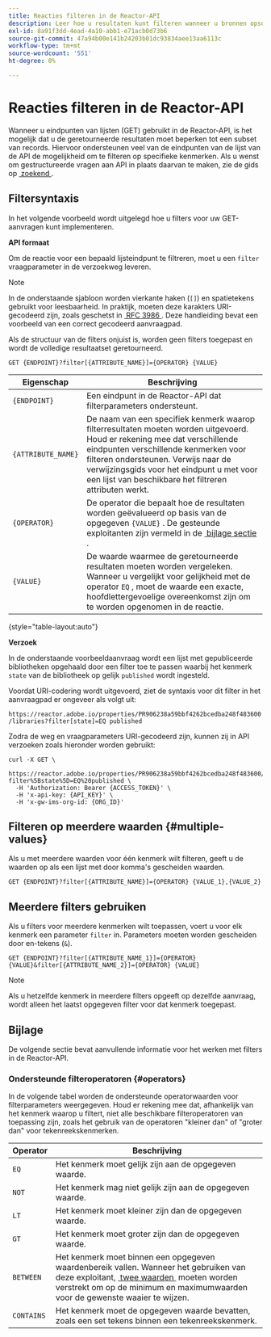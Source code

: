 ```yaml
---
title: Reacties filteren in de Reactor-API
description: Leer hoe u resultaten kunt filteren wanneer u bronnen opsomt in de Reactor-API.
exl-id: 8a91f3dd-4ead-4a10-abb1-e71acb0d73b6
source-git-commit: 47a94b00e141b24203b01dc93834aee13aa6113c
workflow-type: tm+mt
source-wordcount: '551'
ht-degree: 0%

---
```


# Reacties filteren in de Reactor-API

Wanneer u eindpunten van lijsten (GET) gebruikt in de Reactor-API, is het mogelijk dat u de geretourneerde resultaten moet beperken tot een subset van records. Hiervoor ondersteunen veel van de eindpunten van de lijst van de API de mogelijkheid om te filteren op specifieke kenmerken. Als u wenst om gestructureerde vragen aan API in plaats daarvan te maken, zie de gids op [&#x200B; zoekend &#x200B;](./search.md).

## Filtersyntaxis

In het volgende voorbeeld wordt uitgelegd hoe u filters voor uw GET-aanvragen kunt implementeren.

**API formaat**

Om de reactie voor een bepaald lijsteindpunt te filtreren, moet u een `filter` vraagparameter in de verzoekweg leveren.

>[!NOTE]
>
>In de onderstaande sjabloon worden vierkante haken (`[]`) en spatietekens gebruikt voor leesbaarheid. In praktijk, moeten deze karakters URI-gecodeerd zijn, zoals geschetst in [&#x200B; RFC 3986 &#x200B;](https://tools.ietf.org/html/rfc3986). Deze handleiding bevat een voorbeeld van een correct gecodeerd aanvraagpad.
>
>Als de structuur van de filters onjuist is, worden geen filters toegepast en wordt de volledige resultaatset geretourneerd.

```http
GET {ENDPOINT}?filter[{ATTRIBUTE_NAME}]={OPERATOR} {VALUE}
```

| Eigenschap | Beschrijving |
| --- | --- |
| `{ENDPOINT}` | Een eindpunt in de Reactor-API dat filterparameters ondersteunt. |
| `{ATTRIBUTE_NAME}` | De naam van een specifiek kenmerk waarop filterresultaten moeten worden uitgevoerd. Houd er rekening mee dat verschillende eindpunten verschillende kenmerken voor filteren ondersteunen. Verwijs naar de verwijzingsgids voor het eindpunt u met voor een lijst van beschikbare het filtreren attributen werkt. |
| `{OPERATOR}` | De operator die bepaalt hoe de resultaten worden geëvalueerd op basis van de opgegeven `{VALUE}` . De gesteunde exploitanten zijn vermeld in de [&#x200B; bijlage sectie &#x200B;](#supported-operators). |
| `{VALUE}` | De waarde waarmee de geretourneerde resultaten moeten worden vergeleken. Wanneer u vergelijkt voor gelijkheid met de operator `EQ` , moet de waarde een exacte, hoofdlettergevoelige overeenkomst zijn om te worden opgenomen in de reactie. |

{style="table-layout:auto"}

**Verzoek**

In de onderstaande voorbeeldaanvraag wordt een lijst met gepubliceerde bibliotheken opgehaald door een filter toe te passen waarbij het kenmerk `state` van de bibliotheek op gelijk `published` wordt ingesteld.

Voordat URI-codering wordt uitgevoerd, ziet de syntaxis voor dit filter in het aanvraagpad er ongeveer als volgt uit:

`https://reactor.adobe.io/properties/PR906238a59bbf4262bcedba248f483600/libraries?filter[state]=EQ published`

Zodra de weg en vraagparameters URI-gecodeerd zijn, kunnen zij in API verzoeken zoals hieronder worden gebruikt:

```shell
curl -X GET \
  https://reactor.adobe.io/properties/PR906238a59bbf4262bcedba248f483600/libraries?filter%5Bstate%5D=EQ%20published \
  -H 'Authorization: Bearer {ACCESS_TOKEN}' \
  -H 'x-api-key: {API_KEY}' \
  -H 'x-gw-ims-org-id: {ORG_ID}'
```

## Filteren op meerdere waarden {#multiple-values}

Als u met meerdere waarden voor één kenmerk wilt filteren, geeft u de waarden op als een lijst met door komma&#39;s gescheiden waarden.

```http
GET {ENDPOINT}?filter[{ATTRIBUTE_NAME}]={OPERATOR} {VALUE_1},{VALUE_2}
```

## Meerdere filters gebruiken

Als u filters voor meerdere kenmerken wilt toepassen, voert u voor elk kenmerk een parameter `filter` in. Parameters moeten worden gescheiden door en-tekens (`&`).

```http
GET {ENDPOINT}?filter[{ATTRIBUTE_NAME_1}]={OPERATOR} {VALUE}&filter[{ATTRIBUTE_NAME_2}]={OPERATOR} {VALUE}
```

>[!NOTE]
>
>Als u hetzelfde kenmerk in meerdere filters opgeeft op dezelfde aanvraag, wordt alleen het laatst opgegeven filter voor dat kenmerk toegepast.

## Bijlage

De volgende sectie bevat aanvullende informatie voor het werken met filters in de Reactor-API.

### Ondersteunde filteroperatoren {#operators}

In de volgende tabel worden de ondersteunde operatorwaarden voor filterparameters weergegeven. Houd er rekening mee dat, afhankelijk van het kenmerk waarop u filtert, niet alle beschikbare filteroperatoren van toepassing zijn, zoals het gebruik van de operatoren &quot;kleiner dan&quot; of &quot;groter dan&quot; voor tekenreekskenmerken.

| Operator | Beschrijving |
| --- | --- |
| `EQ` | Het kenmerk moet gelijk zijn aan de opgegeven waarde. |
| `NOT` | Het kenmerk mag niet gelijk zijn aan de opgegeven waarde. |
| `LT` | Het kenmerk moet kleiner zijn dan de opgegeven waarde. |
| `GT` | Het kenmerk moet groter zijn dan de opgegeven waarde. |
| `BETWEEN` | Het kenmerk moet binnen een opgegeven waardenbereik vallen. Wanneer het gebruiken van deze exploitant, [&#x200B; twee waarden &#x200B;](#multiple-values) moeten worden verstrekt om op de minimum en maximumwaarden voor de gewenste waaier te wijzen. |
| `CONTAINS` | Het kenmerk moet de opgegeven waarde bevatten, zoals een set tekens binnen een tekenreekskenmerk. |

